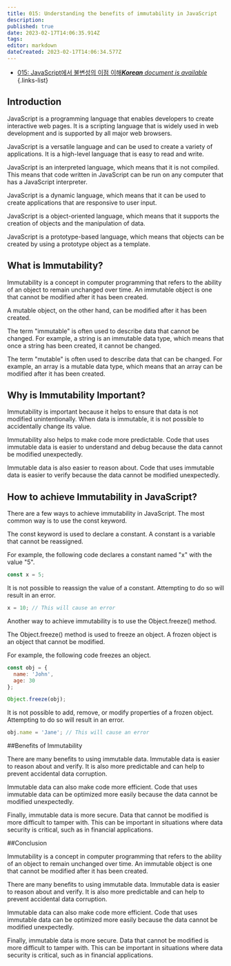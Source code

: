 ```yaml
---
title: 015: Understanding the benefits of immutability in JavaScript
description: 
published: true
date: 2023-02-17T14:06:35.914Z
tags: 
editor: markdown
dateCreated: 2023-02-17T14:06:34.577Z
---
```


- [015: JavaScript에서 불변성의 이점 이해***Korean** document is available*](/ko/Knowledge-base/Functional_JavaScript/Learning/015-understanding-the-benefits-of-immutability-in-javascript)
{.links-list}


## Introduction

JavaScript is a programming language that enables developers to create interactive web pages. It is a scripting language that is widely used in web development and is supported by all major web browsers.

JavaScript is a versatile language and can be used to create a variety of applications. It is a high-level language that is easy to read and write.

JavaScript is an interpreted language, which means that it is not compiled. This means that code written in JavaScript can be run on any computer that has a JavaScript interpreter.

JavaScript is a dynamic language, which means that it can be used to create applications that are responsive to user input.

JavaScript is a object-oriented language, which means that it supports the creation of objects and the manipulation of data.

JavaScript is a prototype-based language, which means that objects can be created by using a prototype object as a template.

## What is Immutability?

Immutability is a concept in computer programming that refers to the ability of an object to remain unchanged over time. An immutable object is one that cannot be modified after it has been created.

A mutable object, on the other hand, can be modified after it has been created.

The term "immutable" is often used to describe data that cannot be changed. For example, a string is an immutable data type, which means that once a string has been created, it cannot be changed.

The term "mutable" is often used to describe data that can be changed. For example, an array is a mutable data type, which means that an array can be modified after it has been created.

## Why is Immutability Important?

Immutability is important because it helps to ensure that data is not modified unintentionally. When data is immutable, it is not possible to accidentally change its value.

Immutability also helps to make code more predictable. Code that uses immutable data is easier to understand and debug because the data cannot be modified unexpectedly.

Immutable data is also easier to reason about. Code that uses immutable data is easier to verify because the data cannot be modified unexpectedly.

## How to achieve Immutability in JavaScript?

There are a few ways to achieve immutability in JavaScript. The most common way is to use the const keyword.

The const keyword is used to declare a constant. A constant is a variable that cannot be reassigned.

For example, the following code declares a constant named "x" with the value "5".

```javascript
const x = 5;
```

It is not possible to reassign the value of a constant. Attempting to do so will result in an error.

```javascript
x = 10; // This will cause an error
```

Another way to achieve immutability is to use the Object.freeze() method.

The Object.freeze() method is used to freeze an object. A frozen object is an object that cannot be modified.

For example, the following code freezes an object.

```javascript
const obj = {
  name: 'John',
  age: 30
};

Object.freeze(obj);
```

It is not possible to add, remove, or modify properties of a frozen object. Attempting to do so will result in an error.

```javascript
obj.name = 'Jane'; // This will cause an error
```

##Benefits of Immutability

There are many benefits to using immutable data. Immutable data is easier to reason about and verify. It is also more predictable and can help to prevent accidental data corruption.

Immutable data can also make code more efficient. Code that uses immutable data can be optimized more easily because the data cannot be modified unexpectedly.

Finally, immutable data is more secure. Data that cannot be modified is more difficult to tamper with. This can be important in situations where data security is critical, such as in financial applications.

##Conclusion

Immutability is a concept in computer programming that refers to the ability of an object to remain unchanged over time. An immutable object is one that cannot be modified after it has been created.

There are many benefits to using immutable data. Immutable data is easier to reason about and verify. It is also more predictable and can help to prevent accidental data corruption.

Immutable data can also make code more efficient. Code that uses immutable data can be optimized more easily because the data cannot be modified unexpectedly.

Finally, immutable data is more secure. Data that cannot be modified is more difficult to tamper with. This can be important in situations where data security is critical, such as in financial applications.